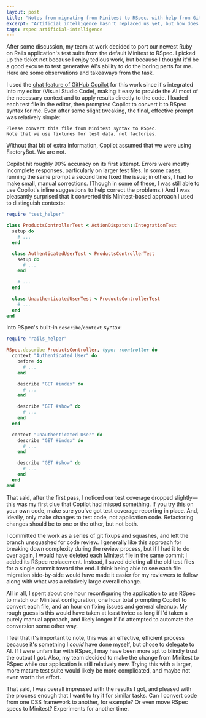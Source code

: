```yaml
---
layout: post
title: "Notes from migrating from Minitest to RSpec, with help from GitHub Copilot"
excerpt: "Artificial intelligence hasn't replaced us yet, but how does it handle the boring parts of our jobs?"
tags: rspec artificial-intelligence
---
```


After some discussion, my team at work decided to port our newest Ruby on Rails application's test suite from the default Minitest to RSpec. I picked up the ticket not because I enjoy tedious work, but because I thought it'd be a good excuse to test generative AI's ability to do the boring parts for me. Here are some observations and takeaways from the task.

I used the [chat feature of GitHub Copilot] for this work since it's integrated into my editor (Visual Studio Code), making it easy to provide the AI most of the necessary context and to apply results directly to the code. I loaded each test file in the editor, then prompted Copilot to convert it to RSpec syntax for me. Even after some slight tweaking, the final, effective prompt was relatively simple:

```
Please convert this file from Minitest syntax to RSpec.
Note that we use fixtures for test data, not factories.
```

Without that bit of extra information, Copilot assumed that we were using FactoryBot. We are not.

Copilot hit roughly 90% accuracy on its first attempt. Errors were mostly incomplete responses, particularly on larger test files. In some cases, running the same prompt a second time fixed the issue; in others, I had to make small, manual corrections. (Though in some of these, I was still able to use Copilot's inline suggestions to help correct the problems.) And I was pleasantly surprised that it converted this Minitest-based approach I used to distinguish contexts:

```ruby
require "test_helper"

class ProductsControllerTest < ActionDispatch::IntegrationTest
  setup do
    # ...
  end

  class AuthenticatedUserTest < ProductsControllerTest
    setup do
      # ...
    end

    # ...
  end

  class UnauthenticatedUserTest < ProductsControllerTest
    # ...
  end
end
```

Into RSpec's built-in `describe`/`context` syntax:

```ruby
require "rails_helper"

RSpec.describe ProductsController, type: :controller do
  context "Authenticated User" do
    before do
      # ...
    end

    describe "GET #index" do
      # ...
    end

    describe "GET #show" do
      # ...
    end
  end

  context "Unauthenticated User" do
    describe "GET #index" do
      # ...
    end

    describe "GET #show" do
      # ...
    end
  end
end
```

That said, after the first pass, I noticed our test coverage dropped slightly—this was my first clue that Copilot had missed something. If you try this on your own code, make sure you've got test coverage reporting in place. And, ideally, only make changes to test code, not application code. Refactoring changes should be to one or the other, but not both.

I committed the work as a series of git fixups and squashes, and left the branch unsquashed for code review. I generally like this approach for breaking down complexity during the review process, but if I had it to do over again, I would have deleted each Minitest file in the same commit I added its RSpec replacement. Instead, I saved deleting all the old test files for a single commit toward the end. I think being able to see each file migration side-by-side would have made it easier for my reviewers to follow along with what was a relatively large overall change.

All in all, I spent about one hour reconfiguring the application to use RSpec to match our Minitest configuration, one hour total prompting Copilot to convert each file, and an hour on fixing issues and general cleanup. My rough guess is this would have taken at least twice as long if I'd taken a purely manual approach, and likely longer if I'd attempted to automate the conversion some other way.

I feel that it's important to note, this was an effective, efficient process because it's something I _could_ have done myself, but chose to delegate to AI. If I were unfamiliar with RSpec, I may have been more apt to blindly trust the output I got. Also, my team decided to make the change from Minitest to RSpec while our application is still relatively new. Trying this with a larger, more mature test suite would likely be more complicated, and maybe not even worth the effort.

That said, I was overall impressed with the results I got, and pleased with the process enough that I want to try it for similar tasks. Can I convert code from one CSS framework to another, for example? Or even move RSpec specs to Minitest? Experiments for another time.

[chat feature of GitHub Copilot]:https://docs.github.com/en/copilot/github-copilot-chat/about-github-copilot-chat
